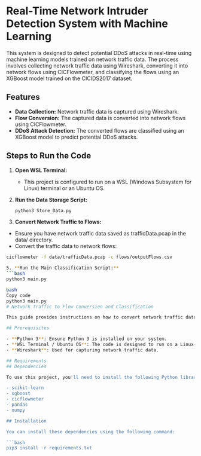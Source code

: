 # Real-Time Network Intruder Detection System with Machine Learning

This system is designed to detect potential DDoS attacks in real-time using machine learning models trained on network traffic data. The process involves collecting network traffic data using Wireshark, converting it into network flows using CICFlowmeter, and classifying the flows using an XGBoost model trained on the CICIDS2017 dataset.

## Features
- **Data Collection:** Network traffic data is captured using Wireshark.
- **Flow Conversion:** The captured data is converted into network flows using CICFlowmeter.
- **DDoS Attack Detection:** The converted flows are classified using an XGBoost model to predict potential DDoS attacks.

## Steps to Run the Code

1. **Open WSL Terminal:**
   - This project is configured to run on a WSL (Windows Subsystem for Linux) terminal or an Ubuntu OS.

2. **Run the Data Storage Script:**
   ```bash
   python3 Store_Data.py
   
4. **Convert Network Traffic to Flows:**
  - Ensure you have network traffic data saved as trafficData.pcap in the data/ directory.
  - Convert the traffic data to network flows:
  ```bash
  cicflowmeter -f data/trafficData.pcap -c flows/outputFlows.csv

5. **Run the Main Classification Script:**
  ```bash
  python3 main.py

bash
Copy code
python3 main.py
# Network Traffic to Flow Conversion and Classification

This guide provides instructions on how to convert network traffic data into network flows and classify the flows using a machine learning model.

## Prerequisites

- **Python 3**: Ensure Python 3 is installed on your system.
- **WSL Terminal / Ubuntu OS**: The code is designed to run on a Linux-based terminal.
- **Wireshark**: Used for capturing network traffic data.

## Requirements
## Dependencies

To use this project, you'll need to install the following Python libraries:

- scikit-learn
- xgboost
- cicflowmeter
- pandas
- numpy

## Installation

You can install these dependencies using the following command:

```bash
pip3 install -r requirements.txt

